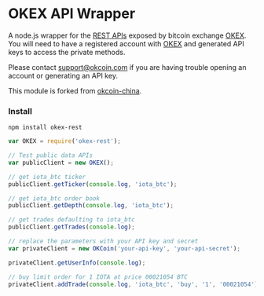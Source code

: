 # OKEX  API Wrapper


A node.js wrapper for the [REST APIs](hhttps://www.okex.com/rest_api.html) exposed by bitcoin exchange [OKEX](https://www.okex.com).
You will need to have a registered account with [OKEX](https://www.okex.com) and generated API keys to access the private methods.

Please contact support@okcoin.com if you are having trouble opening an account or generating an API key.

This module is forked from [okcoin-china](https://github.com/xhad/okcoin-china).

### Install

`npm install okex-rest`

```js
var OKEX = require('okex-rest');

// Test public data APIs
var publicClient = new OKEX();

// get iota_btc ticker
publicClient.getTicker(console.log, 'iota_btc');

// get iota_btc order book
publicClient.getDepth(console.log, 'iota_btc');

// get trades defaulting to iota_btc
publicClient.getTrades(console.log);

// replace the parameters with your API key and secret
var privateClient = new OKCoin('your-api-key', 'your-api-secret');

privateClient.getUserInfo(console.log);

// buy limit order for 1 IOTA at price 00021054 BTC
privateClient.addTrade(console.log, 'iota_btc', 'buy', '1', '00021054');

```
